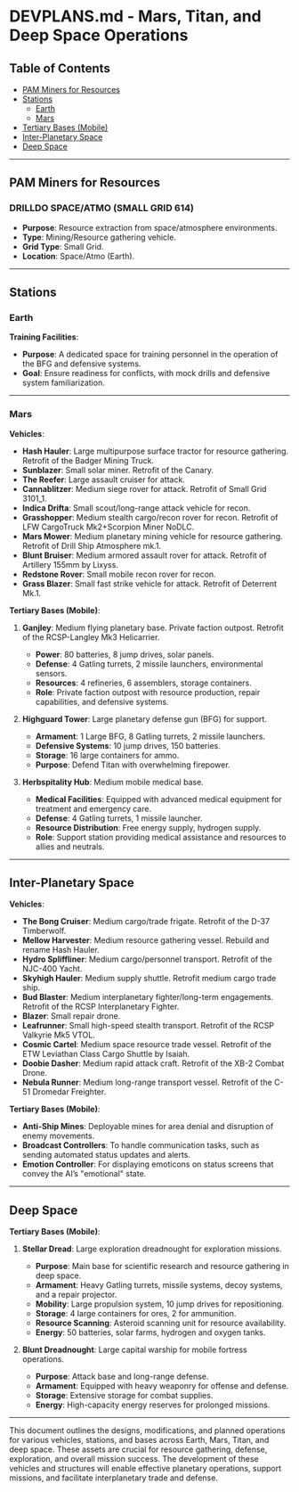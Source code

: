 # DEVPLANS.md - Mars, Titan, and Deep Space Operations

## Table of Contents
- [PAM Miners for Resources](#pam-miners-for-resources)
- [Stations](#stations)
  - [Earth](#earth)
  - [Mars](#mars)
- [Tertiary Bases (Mobile)](#tertiary-bases-mobile)
- [Inter-Planetary Space](#inter-planetary-space)
- [Deep Space](#deep-space)

---

## PAM Miners for Resources

### DRILLDO SPACE/ATMO (SMALL GRID 614)
- **Purpose**: Resource extraction from space/atmosphere environments.
- **Type**: Mining/Resource gathering vehicle.
- **Grid Type**: Small Grid.
- **Location**: Space/Atmo (Earth).

---

## Stations

### Earth

**Training Facilities**:
- **Purpose**: A dedicated space for training personnel in the operation of the BFG and defensive systems.
- **Goal**: Ensure readiness for conflicts, with mock drills and defensive system familiarization.

---

### Mars

**Vehicles**:
- **Hash Hauler**: Large multipurpose surface tractor for resource gathering. Retrofit of the Badger Mining Truck.
- **Sunblazer**: Small solar miner. Retrofit of the Canary.
- **The Reefer**: Large assault cruiser for attack.
- **Cannablitzer**: Medium siege rover for attack. Retrofit of Small Grid 3101_1.
- **Indica Drifta**: Small scout/long-range attack vehicle for recon.
- **Grasshopper**: Medium stealth cargo/recon rover for recon. Retrofit of LFW CargoTruck Mk2+Scorpion Miner NoDLC.
- **Mars Mower**: Medium planetary mining vehicle for resource gathering. Retrofit of Drill Ship Atmosphere mk.1.
- **Blunt Bruiser**: Medium armored assault rover for attack. Retrofit of Artillery 155mm by Lixyss.
- **Redstone Rover**: Small mobile recon rover for recon.
- **Grass Blazer**: Small fast strike vehicle for attack. Retrofit of Deterrent Mk.1.

**Tertiary Bases (Mobile)**:

1. **Ganjley**: Medium flying planetary base. Private faction outpost. Retrofit of the RCSP-Langley Mk3 Helicarrier.
   - **Power**: 80 batteries, 8 jump drives, solar panels.
   - **Defense**: 4 Gatling turrets, 2 missile launchers, environmental sensors.
   - **Resources**: 4 refineries, 6 assemblers, storage containers.
   - **Role**: Private faction outpost with resource production, repair capabilities, and defensive systems.
   
2. **Highguard Tower**: Large planetary defense gun (BFG) for support.
   - **Armament**: 1 Large BFG, 8 Gatling turrets, 2 missile launchers.
   - **Defensive Systems**: 10 jump drives, 150 batteries.
   - **Storage**: 16 large containers for ammo.
   - **Purpose**: Defend Titan with overwhelming firepower.

3. **Herbspitality Hub**: Medium mobile medical base.
   - **Medical Facilities**: Equipped with advanced medical equipment for treatment and emergency care.
   - **Defense**: 4 Gatling turrets, 1 missile launcher.
   - **Resource Distribution**: Free energy supply, hydrogen supply.
   - **Role**: Support station providing medical assistance and resources to allies and neutrals.

---

## Inter-Planetary Space

**Vehicles**:
- **The Bong Cruiser**: Medium cargo/trade frigate. Retrofit of the D-37 Timberwolf.
- **Mellow Harvester**: Medium resource gathering vessel. Rebuild and rename Hash Hauler.
- **Hydro Spliffliner**: Medium cargo/personnel transport. Retrofit of the NJC-400 Yacht.
- **Skyhigh Hauler**: Medium supply shuttle. Retrofit medium cargo trade ship.
- **Bud Blaster**: Medium interplanetary fighter/long-term engagements. Retrofit of the RCSP Interplanetary Fighter.
- **Blazer**: Small repair drone.
- **Leafrunner**: Small high-speed stealth transport. Retrofit of the RCSP Valkyrie Mk5 VTOL.
- **Cosmic Cartel**: Medium space resource trade vessel. Retrofit of the ETW Leviathan Class Cargo Shuttle by Isaiah.
- **Doobie Dasher**: Medium rapid attack craft. Retrofit of the XB-2 Combat Drone.
- **Nebula Runner**: Medium long-range transport vessel. Retrofit of the C-51 Dromedar Freighter.

**Tertiary Bases (Mobile)**:
- **Anti-Ship Mines**: Deployable mines for area denial and disruption of enemy movements.
- **Broadcast Controllers**: To handle communication tasks, such as sending automated status updates and alerts.
- **Emotion Controller**: For displaying emoticons on status screens that convey the AI’s "emotional" state.

---

## Deep Space

**Tertiary Bases (Mobile)**:

1. **Stellar Dread**: Large exploration dreadnought for exploration missions.
   - **Purpose**: Main base for scientific research and resource gathering in deep space.
   - **Armament**: Heavy Gatling turrets, missile systems, decoy systems, and a repair projector.
   - **Mobility**: Large propulsion system, 10 jump drives for repositioning.
   - **Storage**: 4 large containers for ores, 2 for ammunition.
   - **Resource Scanning**: Asteroid scanning unit for resource availability.
   - **Energy**: 50 batteries, solar farms, hydrogen and oxygen tanks.

2. **Blunt Dreadnought**: Large capital warship for mobile fortress operations.
   - **Purpose**: Attack base and long-range defense.
   - **Armament**: Equipped with heavy weaponry for offense and defense.
   - **Storage**: Extensive storage for combat supplies.
   - **Energy**: High-capacity energy reserves for prolonged missions.

---

This document outlines the designs, modifications, and planned operations for various vehicles, stations, and bases across Earth, Mars, Titan, and deep space. These assets are crucial for resource gathering, defense, exploration, and overall mission success. The development of these vehicles and structures will enable effective planetary operations, support missions, and facilitate interplanetary trade and defense.
